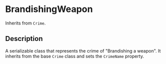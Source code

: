 # BrandishingWeapon

Inherits from `Crime`.

## Description

A serializable class that represents the crime of "Brandishing a weapon". It inherits from the base `Crime` class and sets the `CrimeName` property.
